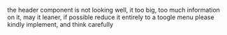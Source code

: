 the header component is not looking well, it too big, too much information on it, may it leaner, if possible reduce it entirely to a toogle menu please kindly implement, and think carefully
